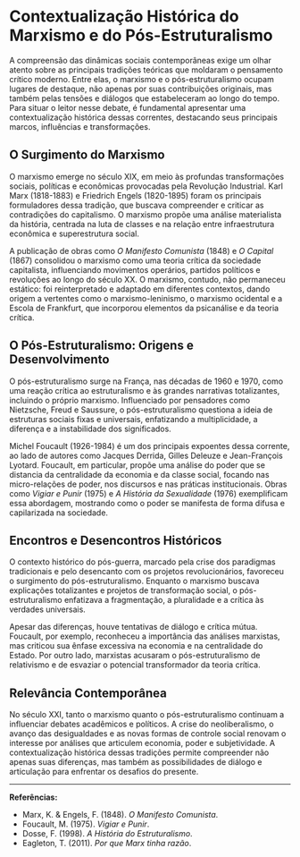 
# Contextualização Histórica do Marxismo e do Pós-Estruturalismo

A compreensão das dinâmicas sociais contemporâneas exige um olhar atento sobre as principais tradições teóricas que moldaram o pensamento crítico moderno. Entre elas, o marxismo e o pós-estruturalismo ocupam lugares de destaque, não apenas por suas contribuições originais, mas também pelas tensões e diálogos que estabeleceram ao longo do tempo. Para situar o leitor nesse debate, é fundamental apresentar uma contextualização histórica dessas correntes, destacando seus principais marcos, influências e transformações.

## O Surgimento do Marxismo

O marxismo emerge no século XIX, em meio às profundas transformações sociais, políticas e econômicas provocadas pela Revolução Industrial. Karl Marx (1818-1883) e Friedrich Engels (1820-1895) foram os principais formuladores dessa tradição, que buscava compreender e criticar as contradições do capitalismo. O marxismo propõe uma análise materialista da história, centrada na luta de classes e na relação entre infraestrutura econômica e superestrutura social.

A publicação de obras como *O Manifesto Comunista* (1848) e *O Capital* (1867) consolidou o marxismo como uma teoria crítica da sociedade capitalista, influenciando movimentos operários, partidos políticos e revoluções ao longo do século XX. O marxismo, contudo, não permaneceu estático: foi reinterpretado e adaptado em diferentes contextos, dando origem a vertentes como o marxismo-leninismo, o marxismo ocidental e a Escola de Frankfurt, que incorporou elementos da psicanálise e da teoria crítica.

## O Pós-Estruturalismo: Origens e Desenvolvimento

O pós-estruturalismo surge na França, nas décadas de 1960 e 1970, como uma reação crítica ao estruturalismo e às grandes narrativas totalizantes, incluindo o próprio marxismo. Influenciado por pensadores como Nietzsche, Freud e Saussure, o pós-estruturalismo questiona a ideia de estruturas sociais fixas e universais, enfatizando a multiplicidade, a diferença e a instabilidade dos significados.

Michel Foucault (1926-1984) é um dos principais expoentes dessa corrente, ao lado de autores como Jacques Derrida, Gilles Deleuze e Jean-François Lyotard. Foucault, em particular, propõe uma análise do poder que se distancia da centralidade da economia e da classe social, focando nas micro-relações de poder, nos discursos e nas práticas institucionais. Obras como *Vigiar e Punir* (1975) e *A História da Sexualidade* (1976) exemplificam essa abordagem, mostrando como o poder se manifesta de forma difusa e capilarizada na sociedade.

## Encontros e Desencontros Históricos

O contexto histórico do pós-guerra, marcado pela crise dos paradigmas tradicionais e pelo desencanto com os projetos revolucionários, favoreceu o surgimento do pós-estruturalismo. Enquanto o marxismo buscava explicações totalizantes e projetos de transformação social, o pós-estruturalismo enfatizava a fragmentação, a pluralidade e a crítica às verdades universais.

Apesar das diferenças, houve tentativas de diálogo e crítica mútua. Foucault, por exemplo, reconheceu a importância das análises marxistas, mas criticou sua ênfase excessiva na economia e na centralidade do Estado. Por outro lado, marxistas acusaram o pós-estruturalismo de relativismo e de esvaziar o potencial transformador da teoria crítica.

## Relevância Contemporânea

No século XXI, tanto o marxismo quanto o pós-estruturalismo continuam a influenciar debates acadêmicos e políticos. A crise do neoliberalismo, o avanço das desigualdades e as novas formas de controle social renovam o interesse por análises que articulem economia, poder e subjetividade. A contextualização histórica dessas tradições permite compreender não apenas suas diferenças, mas também as possibilidades de diálogo e articulação para enfrentar os desafios do presente.

___
**Referências:**
- Marx, K. & Engels, F. (1848). *O Manifesto Comunista*.
- Foucault, M. (1975). *Vigiar e Punir*.
- Dosse, F. (1998). *A História do Estruturalismo*.
- Eagleton, T. (2011). *Por que Marx tinha razão*.
```
